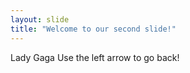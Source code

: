 ```yaml
---
layout: slide
title: "Welcome to our second slide!"
---
```

Lady Gaga
Use the left arrow to go back!
